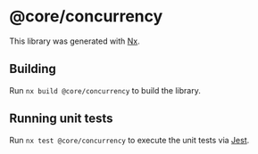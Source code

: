 # @core/concurrency

This library was generated with [Nx](https://nx.dev).

## Building

Run `nx build @core/concurrency` to build the library.

## Running unit tests

Run `nx test @core/concurrency` to execute the unit tests via [Jest](https://jestjs.io).
